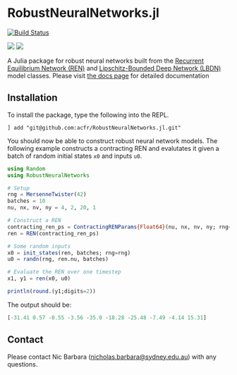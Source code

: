 # RobustNeuralNetworks.jl

[![Build Status](https://github.com/acfr/RobustNeuralNetworks.jl/actions/workflows/CI.yml/badge.svg?branch=main)](https://github.com/acfr/RobustNeuralNetworks.jl/actions/workflows/CI.yml?query=branch%3Amain)

[![](https://img.shields.io/badge/docs-stable-blue.svg)](https://acfr.github.io/RobustNeuralNetworks.jl/stable/)
[![](https://img.shields.io/badge/docs-dev-blue.svg)](https://acfr.github.io/RobustNeuralNetworks.jl/dev)


A Julia package for robust neural networks built from the [Recurrent Equilibrium Network (REN)](https://arxiv.org/abs/2104.05942) and [Lipschitz-Bounded Deep Network (LBDN)](https://arxiv.org/abs/2301.11526) model classes. Please visit [the docs page](https://acfr.github.io/RobustNeuralNetworks.jl/dev/) for detailed documentation

## Installation

To install the package, type the following into the REPL.

```
] add "git@github.com:acfr/RobustNeuralNetworks.jl.git"
```

You should now be able to construct robust neural network models. The following example constructs a contracting REN and evalutates it given a batch of random initial states `x0` and inputs `u0`.

```julia
using Random
using RobustNeuralNetworks

# Setup
rng = MersenneTwister(42)
batches = 10
nu, nx, nv, ny = 4, 2, 20, 1

# Construct a REN
contracting_ren_ps = ContractingRENParams{Float64}(nu, nx, nv, ny; rng=rng)
ren = REN(contracting_ren_ps)

# Some random inputs
x0 = init_states(ren, batches; rng=rng)
u0 = randn(rng, ren.nu, batches)

# Evaluate the REN over one timestep
x1, y1 = ren(x0, u0)

println(round.(y1;digits=2))
```

The output should be:

```julia
[-31.41 0.57 -0.55 -3.56 -35.0 -18.28 -25.48 -7.49 -4.14 15.31]
```

## Contact
Please contact Nic Barbara (nicholas.barbara@sydney.edu.au) with any questions.
